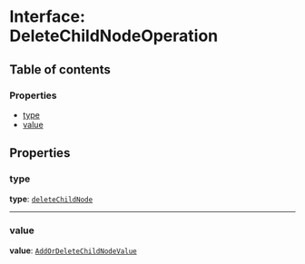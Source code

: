 # Interface: DeleteChildNodeOperation

## Table of contents

### Properties

* [type](/en/auto-docs/free-layout-editor/interfaces/DeleteChildNodeOperation.md#type)
* [value](/en/auto-docs/free-layout-editor/interfaces/DeleteChildNodeOperation.md#value)

## Properties

### type

**type**: [`deleteChildNode`](/en/auto-docs/free-layout-editor/enums/OperationType.md#deletechildnode)

***

### value

**value**: [`AddOrDeleteChildNodeValue`](/en/auto-docs/free-layout-editor/interfaces/AddOrDeleteChildNodeValue.md)

